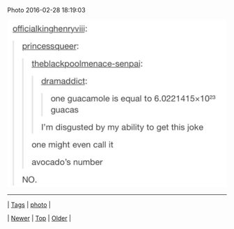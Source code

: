 <!--
title: Photo 2016-02-28 18
date: 2020-06-28T15:27:00.108Z
tags: photo
-->


Photo 2016-02-28 18:19:03

![](140160398579-0.jpg)

<!--BOTTOM-POST-NAVIGATION-->
---

| [Tags](tags.md) | [photo](tag-photo.md) |

| [Newer](140104899209.md) | [Top](index.md) | [Older](140162120881.md) |